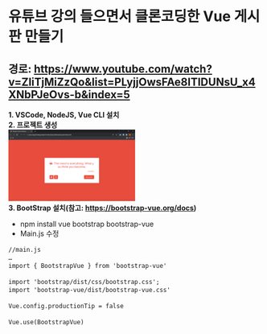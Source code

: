 # 유튜브 강의 들으면서 클론코딩한 Vue 게시판 만들기
## 경로: https://www.youtube.com/watch?v=ZIiTjMiZzQo&list=PLyjjOwsFAe8ITIDUNsU_x4XNbPJeOvs-b&index=5

**1. VSCode, NodeJS, Vue CLI 설치**<br/>
**2. 프로젝트 생성**<br/>
<img src="https://github.com/hyun5292/FrontEndLibrary/blob/main/RandomQuote/%EC%8B%A4%ED%96%89%ED%99%94%EB%A9%B4.png"  width="50%"/><br/>
**3. BootStrap 설치(참고: https://bootstrap-vue.org/docs)**<br/>
  - npm install vue bootstrap bootstrap-vue
  - Main.js 수정
  ```
  //main.js
  …
  import { BootstrapVue } from 'bootstrap-vue'
	
  import 'bootstrap/dist/css/bootstrap.css';
  import 'bootstrap-vue/dist/bootstrap-vue.css'
	
  Vue.config.productionTip = false
	
  Vue.use(BootstrapVue)
  ```


